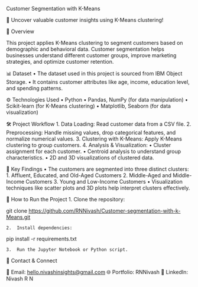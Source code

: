 Customer Segmentation with K-Means

🚀 Uncover valuable customer insights using K-Means clustering!

📌 Overview

This project applies K-Means clustering to segment customers based on demographic and behavioral data. Customer segmentation helps businesses understand different customer groups, improve marketing strategies, and optimize customer retention.

📊 Dataset
	•	The dataset used in this project is sourced from IBM Object Storage.
	•	It contains customer attributes like age, income, education level, and spending patterns.

⚙️ Technologies Used
	•	Python
	•	Pandas, NumPy (for data manipulation)
	•	Scikit-learn (for K-Means clustering)
	•	Matplotlib, Seaborn (for data visualization)

🛠 Project Workflow
	1.	Data Loading: Read customer data from a CSV file.
	2.	Preprocessing: Handle missing values, drop categorical features, and normalize numerical values.
	3.	Clustering with K-Means: Apply K-Means clustering to group customers.
	4.	Analysis & Visualization:
	•	Cluster assignment for each customer.
	•	Centroid analysis to understand group characteristics.
	•	2D and 3D visualizations of clustered data.

📌 Key Findings
	•	The customers are segmented into three distinct clusters:
	1.	Affluent, Educated, and Old-Aged Customers
	2.	Middle-Aged and Middle-Income Customers
	3.	Young and Low-Income Customers
	•	Visualization techniques like scatter plots and 3D plots help interpret clusters effectively.


🚀 How to Run the Project
	1.	Clone the repository:

git clone https://github.com/RNNivash/Customer-segmentation-with-k-Means.git


	2.	Install dependencies:

pip install -r requirements.txt


	3.	Run the Jupyter Notebook or Python script.
 

📩 Contact & Connect

📧 Email: hello.nivashinsights@gmail.com
🌐 Portfolio: RNNivash
🔗 LinkedIn: Nivash R N
